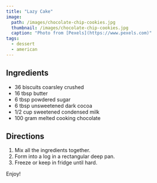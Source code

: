 ```yaml
---
title: "Lazy Cake"
image: 
  path: /images/chocolate-chip-cookies.jpg
  thumbnail: /images/chocolate-chip-cookies.jpg
  caption: "Photo from [Pexels](https://www.pexels.com)"
tags:
  - dessert
  - american
---
```


## Ingredients

* 36 biscuits coarsley crushed
* 16 tbsp butter
* 6 tbsp powdered sugar
* 6 tbsp unsweetened dark cocoa
* 1/2 cup sweetened condensed milk
* 100 gram melted cooking chocolate

## Directions

1. Mix all the ingredients together.
2. Form into a log in a rectangular deep pan.
3. Freeze or keep in fridge until hard.

Enjoy!

